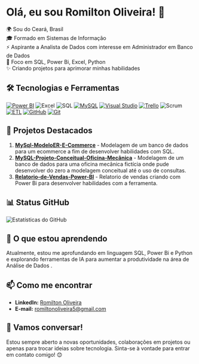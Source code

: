 # Olá, eu sou Romilton Oliveira! 👋

🌍 Sou do Ceará, Brasil  
🎓 Formado em Sistemas de Informação  
⚡ Aspirante a Analista de Dados com interesse em Administrador em Banco de Dados  
🎯 Foco em SQL, Power Bi, Excel, Python  
✨ Criando projetos para aprimorar minhas habilidades

## 🛠️ Tecnologias e Ferramentas
[![Power BI](https://custom-icon-badges.demolab.com/badge/Power%20BI-F1C912?logo=power-bi&logoColor=fff)](#)
![Excel](https://img.shields.io/badge/-Excel-217346?logo=microsoft-excel&logoColor=white)
![SQL](https://img.shields.io/badge/-SQL-4479A1?logo=mysql&logoColor=white)
[![MySQL](https://img.shields.io/badge/MySQL-4479A1?logo=mysql&logoColor=fff)](#)
[![Visual Studio](https://custom-icon-badges.demolab.com/badge/Visual%20Studio-5C2D91.svg?&logo=visual-studio&logoColor=white)](#)
[![Trello](https://img.shields.io/badge/Trello-0052CC?logo=trello&logoColor=fff)](#)
![Scrum](https://img.shields.io/badge/-Scrum-6DB33F?logo=scrumalliance&logoColor=white)
[![ETL](https://custom-icon-badges.demolab.com/badge/ETL-9370DB?logo=etl-logo&logoColor=fff)](#)
[![GitHub](https://img.shields.io/badge/GitHub-%23121011.svg?logo=github&logoColor=white)](#)
[![Git](https://img.shields.io/badge/Git-F05032?logo=git&logoColor=fff)](#)

## 🚀 Projetos Destacados
1. **[MySql-ModeloER-E-Commerce](https://github.com/RomiltonOliveira/MySql-ModeloER-E-Commerce)** - Modelagem de um banco de dados para um ecommerce a fim de desenvolver habilidades com SQL. 
2. **[MySQL-Projeto-Conceitual-Oficina-Mecânica](https://github.com/RomiltonOliveira/MySQL---Projeto-Conceitual---Oficina-Mec-nica)** - Modelagem de um banco de dados para uma oficina mecânica fictícia onde pude desenvolver do zero a modelagem conceitual até o uso de consultas.
3. **[Relatorio-de-Vendas-Power-BI](https://github.com/RomiltonOliveira/Relatorio-de-Vendas-Power-BI)** - Relatorio de vendas criando com Power Bi para desenvolver habilidades com a ferramenta.

## 📊 Status GitHub
![Estatísticas do GitHub](https://github-readme-stats.vercel.app/api?username=RomiltonOliveira&show_icons=true&theme=radical)


## 🌱 O que estou aprendendo
Atualmente, estou me aprofundando em linguagem SQL, Power Bi e Python e explorando ferramentas de IA para aumentar a produtividade na área de Análise de Dados .

## 📫 Como me encontrar
- **LinkedIn:** [Romilton Oliveira](https://www.linkedin.com/in/romiltonoliveira/)
- **E-mail:** romiltonoliveira5@gmail.com


## 💬 Vamos conversar!
Estou sempre aberto a novas oportunidades, colaborações em projetos ou apenas para trocar ideias sobre tecnologia. Sinta-se à vontade para entrar em contato comigo! 😊
